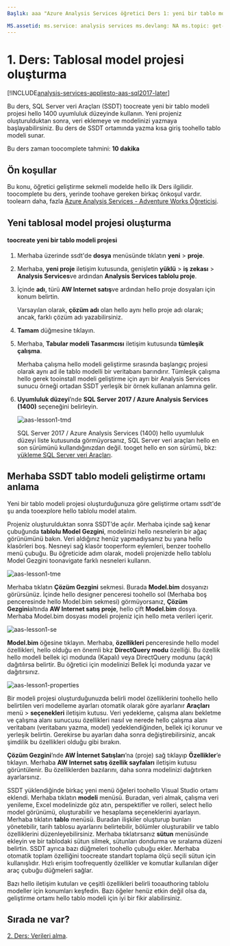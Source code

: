 ```yaml
---
Başlık: aaa "Azure Analysis Services öğretici Ders 1: yeni bir tablo modeli projesi oluşturun | Microsoft Docs"Açıklama: nasıl toocreate yeni bir Azure Analysis Services açıklar öğretici projesi. Hizmetleri: analysis services documentationcenter: '' Yazar: minewiskan Yöneticisi: erikre Düzenleyicisi: '' etiketler: ''

MS.assetid: ms.service: analysis services ms.devlang: NA ms.topic: get-makalesi ms.tgt_pltfrm: NA ms.workload: na ms.date: 06/01/2017 ms.author: owend
---
```

# <a name="lesson-1-create-a-tabular-model-project"></a>1. Ders: Tablosal model projesi oluşturma

[!INCLUDE[analysis-services-appliesto-aas-sql2017-later](../../../includes/analysis-services-appliesto-aas-sql2017-later.md)]

Bu ders, SQL Server veri Araçları (SSDT) toocreate yeni bir tablo modeli projesi hello 1400 uyumluluk düzeyinde kullanın. Yeni projeniz oluşturulduktan sonra, veri eklemeye ve modelinizi yazmaya başlayabilirsiniz. Bu ders de SSDT ortamında yazma kısa giriş toohello tablo modeli sunar.  
  
Bu ders zaman toocomplete tahmini: **10 dakika**  
  
## <a name="prerequisites"></a>Ön koşullar  
Bu konu, öğretici geliştirme sekmeli modelde hello ilk Ders ilgilidir. toocomplete bu ders, yerinde toohave gereken birkaç önkoşul vardır. toolearn daha, fazla [Azure Analysis Services - Adventure Works Öğreticisi](../tutorials/aas-adventure-works-tutorial.md).  
  
## <a name="create-a-new-tabular-model-project"></a>Yeni tablosal model projesi oluşturma  
  
#### <a name="toocreate-a-new-tabular-model-project"></a>toocreate yeni bir tablo modeli projesi  
  
1.  Merhaba üzerinde ssdt'de **dosya** menüsünde tıklatın **yeni** > **proje**.  
  
2.  Merhaba, **yeni proje** iletişim kutusunda, genişletin **yüklü** > **iş zekası** > **Analysis Services**ve ardından **Analysis Services tablolu proje**.  
  
3.  İçinde **adı**, türü **AW Internet satış**ve ardından hello proje dosyaları için konum belirtin.  
  
    Varsayılan olarak, **çözüm adı** olan hello aynı hello proje adı olarak; ancak, farklı çözüm adı yazabilirsiniz.  
  
4.  **Tamam** düğmesine tıklayın.  
  
5.  Merhaba, **Tabular modeli Tasarımcısı** iletişim kutusunda **tümleşik çalışma**.  
  
    Merhaba çalışma hello modeli geliştirme sırasında başlangıç projesi olarak aynı ad ile tablo modelli bir veritabanı barındırır. Tümleşik çalışma hello gerek tooinstall modeli geliştirme için ayrı bir Analysis Services sunucu örneği ortadan SSDT yerleşik bir örnek kullanan anlamına gelir.
      
6.  **Uyumluluk düzeyi**’nde **SQL Server 2017 / Azure Analysis Services (1400)** seçeneğini belirleyin.   
 
    ![aas-lesson1-tmd](../tutorials/media/aas-lesson1-tmd.png)
      
    SQL Server 2017 / Azure Analysis Services (1400) hello uyumluluk düzeyi liste kutusunda görmüyorsanız, SQL Server veri araçları hello en son sürümünü kullandığınızdan değil. tooget hello en son sürümü, bkz: [yükleme SQL Server veri Araçları](https://docs.microsoft.com/sql/ssdt/download-sql-server-data-tools-ssdt).  
      
  
## <a name="understanding-hello-ssdt-tabular-model-authoring-environment"></a>Merhaba SSDT tablo modeli geliştirme ortamı anlama  
Yeni bir tablo modeli projesi oluşturduğunuza göre geliştirme ortamı ssdt'de şu anda tooexplore hello tablolu model atalım.  
  
Projeniz oluşturulduktan sonra SSDT’de açılır. Merhaba içinde sağ kenar çubuğunda **tablolu Model Gezgini**, modelinizi hello nesnelerin bir ağaç görünümünü bakın. Veri aldığınız henüz yapmadıysanız bu yana hello klasörleri boş. Nesneyi sağ klasör tooperform eylemleri, benzer toohello menü çubuğu. Bu öğreticide adım olarak, modeli projenizde hello tablolu Model Gezgini toonavigate farklı nesneleri kullanın.

![aas-lesson1-tme](../tutorials/media/aas-lesson1-tme.png)

Merhaba tıklatın **Çözüm Gezgini** sekmesi. Burada **Model.bim** dosyanızı görürsünüz. İçinde hello designer penceresi toohello sol (Merhaba boş penceresinde hello Model.bim sekmesi) görmüyorsanız, **Çözüm Gezgini**altında **AW Internet satış proje**, hello çift  **Model.bim** dosya. Merhaba Model.bim dosyası modeli projeniz için hello meta verileri içerir. 

![aas-lesson1-se](../tutorials/media/aas-lesson1-se.png)
  
**Model.bim** öğesine tıklayın. Merhaba, **özellikleri** penceresinde hello model özellikleri, hello olduğu en önemli bkz **DirectQuery modu** özelliği. Bu özellik hello modeli bellek içi modunda (Kapalı) veya DirectQuery modunu (açık) dağıtılırsa belirtir. Bu öğretici için modelinizi Bellek İçi modunda yazar ve dağıtırsınız.

![aas-lesson1-properties](../tutorials/media/aas-lesson1-properties.png)
  
Bir modeli projesi oluşturduğunuzda belirli model özelliklerini toohello hello belirtilen veri modelleme ayarları otomatik olarak göre ayarlanır **Araçları** menü > **seçenekleri** iletişim kutusu. Veri yedekleme, çalışma alanı bekletme ve çalışma alanı sunucusu özellikleri nasıl ve nerede hello çalışma alanı veritabanı (veritabanı yazma, model) yedeklendiğinden, bellek içi korunur ve yerleşik belirtin. Gerekirse bu ayarları daha sonra değiştirebilirsiniz, ancak şimdilik bu özellikleri olduğu gibi bırakın.  

**Çözüm Gezgini**’nde **AW İnternet Satışları**’na (proje) sağ tıklayıp **Özellikler**’e tıklayın. Merhaba **AW Internet satış özellik sayfaları** iletişim kutusu görüntülenir. Bu özelliklerden bazılarını, daha sonra modelinizi dağıtırken ayarlarsınız.  
  
SSDT yüklendiğinde birkaç yeni menü öğeleri toohello Visual Studio ortamı eklendi. Merhaba tıklatın **modeli** menüsü. Buradan, veri almak, çalışma veri yenileme, Excel modelinizde göz atın, perspektifler ve rolleri, select hello model görünümü, oluşturabilir ve hesaplama seçeneklerini ayarlayın. Merhaba tıklatın **tablo** menüsü. Buradan ilişkiler oluşturup bunları yönetebilir, tarih tablosu ayarlarını belirtebilir, bölümler oluşturabilir ve tablo özelliklerini düzenleyebilirsiniz. Merhaba tıklatırsanız **sütun** menüsünde ekleyin ve bir tablodaki sütun silmek, sütunları dondurma ve sıralama düzeni belirtin. SSDT ayrıca bazı düğmeleri toohello çubuğu ekler. Merhaba otomatik toplam özelliğini toocreate standart toplama ölçü seçili sütun için kullanışlıdır. Hızlı erişim toofrequently özellikler ve komutlar kullanılan diğer araç çubuğu düğmeleri sağlar.  
  
Bazı hello iletişim kutuları ve çeşitli özellikleri belirli tooauthoring tablolu modeller için konumları keşfedin. Bazı öğeler henüz etkin değil olsa da, geliştirme ortamı hello tablo modeli için iyi bir fikir alabilirsiniz.  
  

## <a name="whats-next"></a>Sırada ne var?
[2. Ders: Verileri alma](../tutorials/aas-lesson-2-get-data.md).

  
  
  
